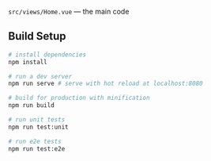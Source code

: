 

`src/views/Home.vue` — the main code

## Build Setup

``` bash
# install dependencies
npm install

# run a dev server
npm run serve # serve with hot reload at localhost:8080

# build for production with minification
npm run build

# run unit tests
npm run test:unit

# run e2e tests
npm run test:e2e
```
